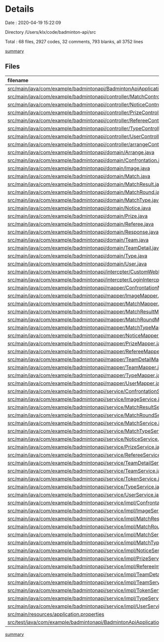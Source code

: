 # Details

Date : 2020-04-19 15:22:09

Directory /Users/klx/code/badminton-api/src

Total : 68 files,  2927 codes, 32 comments, 793 blanks, all 3752 lines

[summary](results.md)

## Files
| filename | language | code | comment | blank | total |
| :--- | :--- | ---: | ---: | ---: | ---: |
| [src/main/java/com/example/badmintonapi/BadmintonApiApplication.java](/src/main/java/com/example/badmintonapi/BadmintonApiApplication.java) | Java | 11 | 0 | 5 | 16 |
| [src/main/java/com/example/badmintonapi/controller/MatchController.java](/src/main/java/com/example/badmintonapi/controller/MatchController.java) | Java | 571 | 4 | 58 | 633 |
| [src/main/java/com/example/badmintonapi/controller/NoticeController.java](/src/main/java/com/example/badmintonapi/controller/NoticeController.java) | Java | 69 | 3 | 12 | 84 |
| [src/main/java/com/example/badmintonapi/controller/PrizeController.java](/src/main/java/com/example/badmintonapi/controller/PrizeController.java) | Java | 44 | 0 | 6 | 50 |
| [src/main/java/com/example/badmintonapi/controller/RefereeController.java](/src/main/java/com/example/badmintonapi/controller/RefereeController.java) | Java | 62 | 0 | 5 | 67 |
| [src/main/java/com/example/badmintonapi/controller/TypeController.java](/src/main/java/com/example/badmintonapi/controller/TypeController.java) | Java | 26 | 0 | 6 | 32 |
| [src/main/java/com/example/badmintonapi/controller/UserController.java](/src/main/java/com/example/badmintonapi/controller/UserController.java) | Java | 106 | 0 | 16 | 122 |
| [src/main/java/com/example/badmintonapi/controller/arrangeController.java](/src/main/java/com/example/badmintonapi/controller/arrangeController.java) | Java | 273 | 15 | 25 | 313 |
| [src/main/java/com/example/badmintonapi/domain/Arrange.java](/src/main/java/com/example/badmintonapi/domain/Arrange.java) | Java | 52 | 0 | 16 | 68 |
| [src/main/java/com/example/badmintonapi/domain/Confrontation.java](/src/main/java/com/example/badmintonapi/domain/Confrontation.java) | Java | 73 | 0 | 31 | 104 |
| [src/main/java/com/example/badmintonapi/domain/Image.java](/src/main/java/com/example/badmintonapi/domain/Image.java) | Java | 24 | 0 | 8 | 32 |
| [src/main/java/com/example/badmintonapi/domain/Match.java](/src/main/java/com/example/badmintonapi/domain/Match.java) | Java | 164 | 0 | 70 | 234 |
| [src/main/java/com/example/badmintonapi/domain/MatchResult.java](/src/main/java/com/example/badmintonapi/domain/MatchResult.java) | Java | 94 | 0 | 37 | 131 |
| [src/main/java/com/example/badmintonapi/domain/MatchRound.java](/src/main/java/com/example/badmintonapi/domain/MatchRound.java) | Java | 31 | 0 | 10 | 41 |
| [src/main/java/com/example/badmintonapi/domain/MatchType.java](/src/main/java/com/example/badmintonapi/domain/MatchType.java) | Java | 46 | 0 | 14 | 60 |
| [src/main/java/com/example/badmintonapi/domain/Notice.java](/src/main/java/com/example/badmintonapi/domain/Notice.java) | Java | 45 | 0 | 19 | 64 |
| [src/main/java/com/example/badmintonapi/domain/Prize.java](/src/main/java/com/example/badmintonapi/domain/Prize.java) | Java | 45 | 0 | 14 | 59 |
| [src/main/java/com/example/badmintonapi/domain/Referee.java](/src/main/java/com/example/badmintonapi/domain/Referee.java) | Java | 52 | 0 | 22 | 74 |
| [src/main/java/com/example/badmintonapi/domain/Response.java](/src/main/java/com/example/badmintonapi/domain/Response.java) | Java | 18 | 0 | 8 | 26 |
| [src/main/java/com/example/badmintonapi/domain/Team.java](/src/main/java/com/example/badmintonapi/domain/Team.java) | Java | 52 | 0 | 16 | 68 |
| [src/main/java/com/example/badmintonapi/domain/TeamDetail.java](/src/main/java/com/example/badmintonapi/domain/TeamDetail.java) | Java | 38 | 0 | 12 | 50 |
| [src/main/java/com/example/badmintonapi/domain/Type.java](/src/main/java/com/example/badmintonapi/domain/Type.java) | Java | 24 | 0 | 8 | 32 |
| [src/main/java/com/example/badmintonapi/domain/User.java](/src/main/java/com/example/badmintonapi/domain/User.java) | Java | 143 | 0 | 61 | 204 |
| [src/main/java/com/example/badmintonapi/intercpter/CustomWebMvcConfigurer.java](/src/main/java/com/example/badmintonapi/intercpter/CustomWebMvcConfigurer.java) | Java | 16 | 4 | 4 | 24 |
| [src/main/java/com/example/badmintonapi/intercpter/LoginIntercpter.java](/src/main/java/com/example/badmintonapi/intercpter/LoginIntercpter.java) | Java | 21 | 2 | 9 | 32 |
| [src/main/java/com/example/badmintonapi/mapper/ConfrontationMapper.java](/src/main/java/com/example/badmintonapi/mapper/ConfrontationMapper.java) | Java | 23 | 0 | 10 | 33 |
| [src/main/java/com/example/badmintonapi/mapper/ImageMapper.java](/src/main/java/com/example/badmintonapi/mapper/ImageMapper.java) | Java | 10 | 0 | 4 | 14 |
| [src/main/java/com/example/badmintonapi/mapper/MatchMapper.java](/src/main/java/com/example/badmintonapi/mapper/MatchMapper.java) | Java | 33 | 0 | 12 | 45 |
| [src/main/java/com/example/badmintonapi/mapper/MatchResultMapper.java](/src/main/java/com/example/badmintonapi/mapper/MatchResultMapper.java) | Java | 25 | 0 | 12 | 37 |
| [src/main/java/com/example/badmintonapi/mapper/MatchRoundMapper.java](/src/main/java/com/example/badmintonapi/mapper/MatchRoundMapper.java) | Java | 12 | 0 | 5 | 17 |
| [src/main/java/com/example/badmintonapi/mapper/MatchTypeMapper.java](/src/main/java/com/example/badmintonapi/mapper/MatchTypeMapper.java) | Java | 10 | 0 | 4 | 14 |
| [src/main/java/com/example/badmintonapi/mapper/NoticeMapper.java](/src/main/java/com/example/badmintonapi/mapper/NoticeMapper.java) | Java | 10 | 0 | 4 | 14 |
| [src/main/java/com/example/badmintonapi/mapper/PrizeMapper.java](/src/main/java/com/example/badmintonapi/mapper/PrizeMapper.java) | Java | 10 | 0 | 4 | 14 |
| [src/main/java/com/example/badmintonapi/mapper/RefereeMapper.java](/src/main/java/com/example/badmintonapi/mapper/RefereeMapper.java) | Java | 10 | 0 | 4 | 14 |
| [src/main/java/com/example/badmintonapi/mapper/TeamDetailMapper.java](/src/main/java/com/example/badmintonapi/mapper/TeamDetailMapper.java) | Java | 17 | 0 | 7 | 24 |
| [src/main/java/com/example/badmintonapi/mapper/TeamMapper.java](/src/main/java/com/example/badmintonapi/mapper/TeamMapper.java) | Java | 21 | 0 | 8 | 29 |
| [src/main/java/com/example/badmintonapi/mapper/TypeMapper.java](/src/main/java/com/example/badmintonapi/mapper/TypeMapper.java) | Java | 7 | 0 | 4 | 11 |
| [src/main/java/com/example/badmintonapi/mapper/UserMapper.java](/src/main/java/com/example/badmintonapi/mapper/UserMapper.java) | Java | 29 | 0 | 12 | 41 |
| [src/main/java/com/example/badmintonapi/service/ConfrontationService.java](/src/main/java/com/example/badmintonapi/service/ConfrontationService.java) | Java | 12 | 0 | 10 | 22 |
| [src/main/java/com/example/badmintonapi/service/ImageService.java](/src/main/java/com/example/badmintonapi/service/ImageService.java) | Java | 6 | 0 | 4 | 10 |
| [src/main/java/com/example/badmintonapi/service/MatchResultService.java](/src/main/java/com/example/badmintonapi/service/MatchResultService.java) | Java | 13 | 0 | 11 | 24 |
| [src/main/java/com/example/badmintonapi/service/MatchRoundService.java](/src/main/java/com/example/badmintonapi/service/MatchRoundService.java) | Java | 7 | 0 | 5 | 12 |
| [src/main/java/com/example/badmintonapi/service/MatchService.java](/src/main/java/com/example/badmintonapi/service/MatchService.java) | Java | 14 | 0 | 12 | 26 |
| [src/main/java/com/example/badmintonapi/service/MatchTypeService.java](/src/main/java/com/example/badmintonapi/service/MatchTypeService.java) | Java | 6 | 0 | 4 | 10 |
| [src/main/java/com/example/badmintonapi/service/NoticeService.java](/src/main/java/com/example/badmintonapi/service/NoticeService.java) | Java | 6 | 0 | 3 | 9 |
| [src/main/java/com/example/badmintonapi/service/PrizeService.java](/src/main/java/com/example/badmintonapi/service/PrizeService.java) | Java | 6 | 0 | 4 | 10 |
| [src/main/java/com/example/badmintonapi/service/RefereeService.java](/src/main/java/com/example/badmintonapi/service/RefereeService.java) | Java | 6 | 0 | 4 | 10 |
| [src/main/java/com/example/badmintonapi/service/TeamDetailService.java](/src/main/java/com/example/badmintonapi/service/TeamDetailService.java) | Java | 9 | 0 | 7 | 16 |
| [src/main/java/com/example/badmintonapi/service/TeamService.java](/src/main/java/com/example/badmintonapi/service/TeamService.java) | Java | 10 | 0 | 8 | 18 |
| [src/main/java/com/example/badmintonapi/service/TokenService.java](/src/main/java/com/example/badmintonapi/service/TokenService.java) | Java | 7 | 0 | 5 | 12 |
| [src/main/java/com/example/badmintonapi/service/TypeService.java](/src/main/java/com/example/badmintonapi/service/TypeService.java) | Java | 6 | 0 | 4 | 10 |
| [src/main/java/com/example/badmintonapi/service/UserService.java](/src/main/java/com/example/badmintonapi/service/UserService.java) | Java | 14 | 0 | 12 | 26 |
| [src/main/java/com/example/badmintonapi/service/impl/ConfrontationServiceImpl.java](/src/main/java/com/example/badmintonapi/service/impl/ConfrontationServiceImpl.java) | Java | 46 | 0 | 11 | 57 |
| [src/main/java/com/example/badmintonapi/service/impl/ImageServiceImpl.java](/src/main/java/com/example/badmintonapi/service/impl/ImageServiceImpl.java) | Java | 20 | 0 | 5 | 25 |
| [src/main/java/com/example/badmintonapi/service/impl/MatchResultServiceImpl.java](/src/main/java/com/example/badmintonapi/service/impl/MatchResultServiceImpl.java) | Java | 49 | 0 | 13 | 62 |
| [src/main/java/com/example/badmintonapi/service/impl/MatchRoundServiceImpl.java](/src/main/java/com/example/badmintonapi/service/impl/MatchRoundServiceImpl.java) | Java | 24 | 0 | 6 | 30 |
| [src/main/java/com/example/badmintonapi/service/impl/MatchServiceImpl.java](/src/main/java/com/example/badmintonapi/service/impl/MatchServiceImpl.java) | Java | 56 | 0 | 13 | 69 |
| [src/main/java/com/example/badmintonapi/service/impl/MatchTypeServiceImpl.java](/src/main/java/com/example/badmintonapi/service/impl/MatchTypeServiceImpl.java) | Java | 20 | 0 | 4 | 24 |
| [src/main/java/com/example/badmintonapi/service/impl/NoticeServiceImpl.java](/src/main/java/com/example/badmintonapi/service/impl/NoticeServiceImpl.java) | Java | 19 | 0 | 5 | 24 |
| [src/main/java/com/example/badmintonapi/service/impl/PrizeServiceImpl.java](/src/main/java/com/example/badmintonapi/service/impl/PrizeServiceImpl.java) | Java | 20 | 0 | 4 | 24 |
| [src/main/java/com/example/badmintonapi/service/impl/RefereeImpl.java](/src/main/java/com/example/badmintonapi/service/impl/RefereeImpl.java) | Java | 20 | 0 | 5 | 25 |
| [src/main/java/com/example/badmintonapi/service/impl/TeamDetailServiceImpl.java](/src/main/java/com/example/badmintonapi/service/impl/TeamDetailServiceImpl.java) | Java | 33 | 0 | 8 | 41 |
| [src/main/java/com/example/badmintonapi/service/impl/TeamServiceImpl.java](/src/main/java/com/example/badmintonapi/service/impl/TeamServiceImpl.java) | Java | 37 | 0 | 10 | 47 |
| [src/main/java/com/example/badmintonapi/service/impl/TokenServiceImpl.java](/src/main/java/com/example/badmintonapi/service/impl/TokenServiceImpl.java) | Java | 61 | 4 | 9 | 74 |
| [src/main/java/com/example/badmintonapi/service/impl/TypeServiceImpl.java](/src/main/java/com/example/badmintonapi/service/impl/TypeServiceImpl.java) | Java | 15 | 0 | 5 | 20 |
| [src/main/java/com/example/badmintonapi/service/impl/UserServiceImpl.java](/src/main/java/com/example/badmintonapi/service/impl/UserServiceImpl.java) | Java | 55 | 0 | 15 | 70 |
| [src/main/resources/application.properties](/src/main/resources/application.properties) | Properties | 4 | 0 | 0 | 4 |
| [src/test/java/com/example/badmintonapi/BadmintonApiApplicationTests.java](/src/test/java/com/example/badmintonapi/BadmintonApiApplicationTests.java) | Java | 9 | 0 | 5 | 14 |

[summary](results.md)